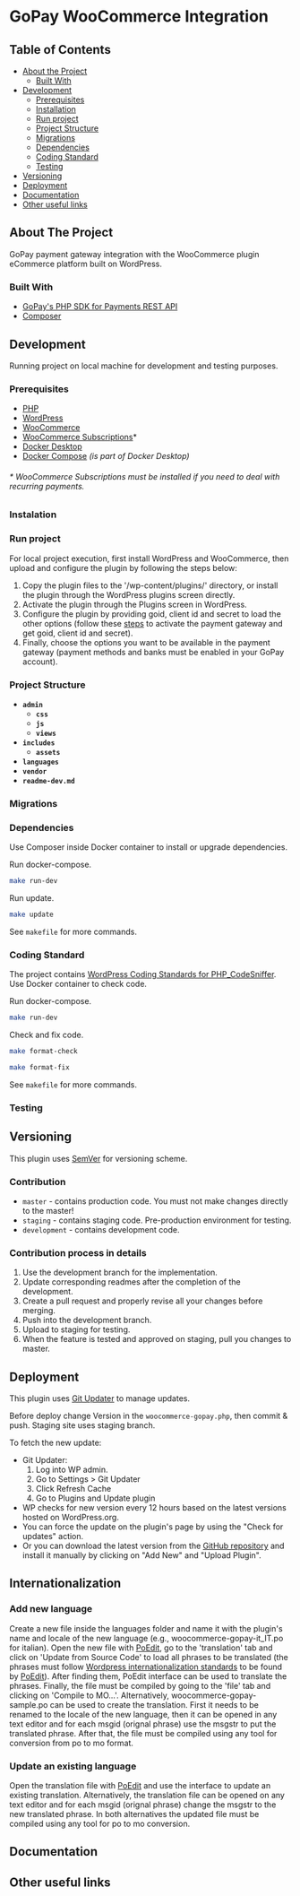 # GoPay WooCommerce Integration

## Table of Contents

- [About the Project](#about-the-project)
  - [Built With](#built-with)
- [Development](#development)
  - [Prerequisites](#prerequisites)
  - [Installation](#instalation)
  - [Run project](#run-project)
  - [Project Structure](#project-structure)
  - [Migrations](#migrations)
  - [Dependencies](#dependencies)
  - [Coding Standard](#coding-standard)
  - [Testing](#testing)
- [Versioning](#versioning)
- [Deployment](#deployment)
- [Documentation](#documentation)
- [Other useful links](#other-useful-links)

## About The Project

GoPay payment gateway integration with the WooCommerce plugin eCommerce platform built on WordPress.

### Built With

- [GoPay's PHP SDK for Payments REST API](https://github.com/gopaycommunity/gopay-php-api)
- [Composer](https://getcomposer.org/)

## Development

Running project on local machine for development and testing purposes.

### Prerequisites

- [PHP](https://www.php.net)
- [WordPress](https://wordpress.org/)
- [WooCommerce](https://woocommerce.com)
- [WooCommerce Subscriptions](https://woocommerce.com/document/subscriptions/)*
- [Docker Desktop](https://www.docker.com/get-started)
- [Docker Compose](https://docs.docker.com/compose/) _(is part of Docker Desktop)_

###### * *WooCommerce Subscriptions must be installed if you need to deal with recurring payments.*

### Instalation

### Run project

For local project execution, first install WordPress and WooCommerce, then upload and configure the plugin by following the steps below:
1. Copy the plugin files to the '/wp-content/plugins/' directory, or install the plugin through the WordPress plugins screen directly.
2. Activate the plugin through the Plugins screen in WordPress.
3. Configure the plugin by providing goid, client id and secret to load the other options (follow these [steps](https://help.gopay.com/en/knowledge-base/gopay-account/gopay-business-account/signing-in-password-reset-activating-and-deactivating-the-payment-gateway/how-to-activate-the-payment-gateway) to activate the payment gateway and get goid, client id and secret).
4. Finally, choose the options you want to be available in the payment gateway (payment methods and banks must be enabled in your GoPay account).

### Project Structure

- **`admin`**
  - **`css`**
  - **`js`**
  - **`views`**
- **`includes`**
  - **`assets`**
- **`languages`**
- **`vendor`**
- **`readme-dev.md`**

### Migrations

### Dependencies

Use Composer inside Docker container to install or upgrade dependencies.

Run docker-compose.

```sh
make run-dev
```

Run update.

```sh
make update
```

See `makefile` for more commands.

### Coding Standard

The project contains [WordPress Coding Standards for PHP_CodeSniffer](https://github.com/WordPress/WordPress-Coding-Standards). Use Docker container to check code.

Run docker-compose.

```sh
make run-dev
```

Check and fix code.

```sh
make format-check
```

```sh
make format-fix
```

See `makefile` for more commands.

### Testing

## Versioning

This plugin uses [SemVer](http://semver.org/) for versioning scheme.

### Contribution

- `master` - contains production code. You must not make changes directly to the master!
- `staging` - contains staging code. Pre-production environment for testing.
- `development` - contains development code.

### Contribution process in details

1. Use the development branch for the implementation.
2. Update corresponding readmes after the completion of the development.
3. Create a pull request and properly revise all your changes before merging.
4. Push into the development branch.
5. Upload to staging for testing.
6. When the feature is tested and approved on staging, pull you changes to master.

## Deployment

This plugin uses [Git Updater](https://github.com/afragen/git-updater/) to manage updates.

Before deploy change Version in the `woocommerce-gopay.php`, then commit & push. Staging site uses staging branch.

To fetch the new update:

- Git Updater:
  1) Log into WP admin.
  2) Go to Settings > Git Updater
  3) Click Refresh Cache
  4) Go to Plugins and Update plugin
- WP checks for new version every 12 hours based on the latest versions hosted on WordPress.org.
- You can force the update on the plugin's page by using the "Check for updates" action.
- Or you can download the latest version from the [GitHub repository](https://github.com/argo22packages/gopay-woocommerce-integration) and install it manually by clicking on "Add New" and "Upload Plugin".

## Internationalization

### Add new language

Create a new file inside the languages folder and name it with the plugin's name and locale of the new language (e.g., woocommerce-gopay-it_IT.po for italian). Open the new file with [PoEdit](https://poedit.net), go to the 'translation' tab and click on 'Update from Source Code' to load all phrases to be translated (the phrases must follow [Wordpress internationalization standards](https://developer.wordpress.org/plugins/internationalization/how-to-internationalize-your-plugin/) to be found by [PoEdit](https://poedit.net)). After finding them, PoEdit interface can be used to translate the phrases. Finally, the file must be compiled by going to the 'file' tab and clicking on 'Compile to MO...'. Alternatively, woocommerce-gopay-sample.po can be used to create the translation. First it needs to be renamed to the locale of the new language, then it can be opened in any text editor and for each msgid (orignal phrase) use the msgstr to put the translated phrase. After that, the file must be compiled using any tool for conversion from po to mo format.

### Update an existing language

Open the translation file with [PoEdit](https://poedit.net) and use the interface to update an existing translation. Alternatively, the translation file can be opened on any text editor and for each msgid (orignal phrase) change the msgstr to the new translated phrase. In both alternatives the updated file must be compiled using any tool for po to mo conversion.

## Documentation

## Other useful links
